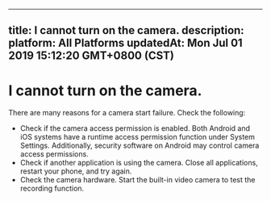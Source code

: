 
---
title: I cannot turn on the camera.
description: 
platform: All Platforms
updatedAt: Mon Jul 01 2019 15:12:20 GMT+0800 (CST)
---
# I cannot turn on the camera.
There are many reasons for a camera start failure. Check the following:

* Check if the camera access permission is enabled. Both Android and iOS systems have a runtime access permission function under System Settings. Additionally, security software on Android may control camera access permissions.
* Check if another application is using the camera. Close all applications, restart your phone, and try again.
* Check the camera hardware. Start the built-in video camera to test the recording function.
